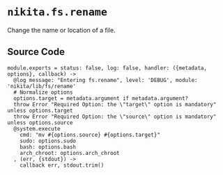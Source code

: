 
# `nikita.fs.rename`

Change the name or location of a file.

## Source Code

    module.exports = status: false, log: false, handler: ({metadata, options}, callback) ->
      @log message: "Entering fs.rename", level: 'DEBUG', module: 'nikita/lib/fs/rename'
      # Normalize options
      options.target = metadata.argument if metadata.argument?
      throw Error "Required Option: the \"target\" option is mandatory" unless options.target
      throw Error "Required Option: the \"source\" option is mandatory" unless options.source
      @system.execute
        cmd: "mv #{options.source} #{options.target}"
        sudo: options.sudo
        bash: options.bash
        arch_chroot: options.arch_chroot
      , (err, {stdout}) ->
        callback err, stdout.trim()
